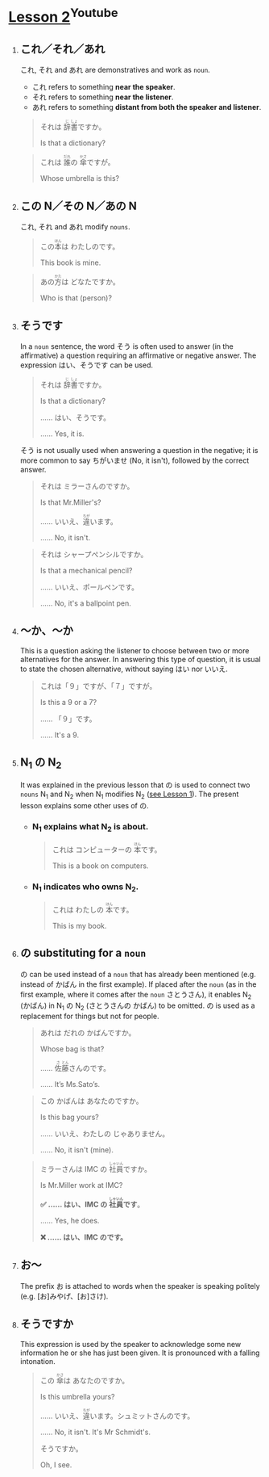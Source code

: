 # [Lesson 2](https://www.youtube.com/watch?v=9EfbkBkF2ag)<sup>Youtube</sup>

1. ## これ／それ／あれ

	これ, それ and あれ are demonstratives and work as `noun`.

	- これ refers to something **near the speaker**.
	- それ refers to something **near the listener**.
	- あれ refers to something **distant from both the speaker and listener**.

	><p>それは <ruby>辞<rp>（</rp><rt>じ</rt><rp>）</rp>書<rp>（</rp><rt>しょ</rt><rp>）</rp></ruby>ですか。
	>
	>Is that a dictionary?</p>
	
	>これは <ruby>誰<rp>（</rp><rt>だれ</rt><rp>）</rp></ruby>の <ruby>傘<rp>（</rp><rt>かさ</rt><rp>）</rp></ruby>ですが。
	>
	>Whose umbrella is this?

2. ## この N／その N／あの N

	これ, それ and あれ modify `nouns`.

	>この<ruby>本<rp>（</rp><rt>ほん</rt><rp>）</rp></ruby>は わたしのです。
	>
	>This book is mine.

	>あの<ruby>方<rp>（</rp><rt>かた</rt><rp>）</rp></ruby>は どなたですか。
	>
	>Who is that (person)?

3. ## そうです

	In a `noun` sentence, the word そう is often used to answer (in the affirmative) a question requiring an affirmative or negative answer. The expression はい、そうです can be used.

	>それは <ruby>辞<rp>（</rp><rt>じ</rt><rp>）</rp>書<rp>（</rp><rt>しょ</rt><rp>）</rp></ruby>ですか。
	>
	>Is that a dictionary?
	>
	>…… はい、そうです。
	>
	>…… Yes, it is.

	そう is not usually used when answering a question in the negative; it is more common to say ちがいませ (No, it isn't), followed by the correct answer.

	>それは ミラーさんのですか。
	>
	>Is that Mr.Miller's?
	>
	>…… いいえ、<ruby>違<rp>（</rp><rt>ちが</rt><rp>）</rp></ruby>います。
	>
	>…… No, it isn't.

	>それは シャープぺンシルですか。
	>
	>Is that a mechanical pencil?
	>
	>…… いいえ、ポールペンです。
	>
	>…… No, it's a ballpoint pen.

4. ## ～か、～か

	This is a question asking the listener to choose between two or more alternatives for the answer. In answering this type of question, it is usual to state the chosen alternative, without saying はい nor いいえ.

	>これは「９」ですが、「７」ですが。
	>
	>Is this a 9 or a 7?
	>
	>…… 「９」です。
	>
	>…… It's a 9.

5. ## N<sub>1</sub> の N<sub>2</sub>

	It was explained in the previous lesson that の is used to connect two `nouns` N<sub>1</sub> and N<sub>2</sub> when N<sub>1</sub> modifies N<sub>2</sub> ([see Lesson 1](https://github.com/flying-yogurt/JP-Memos/blob/master/grammar_notes/Lesson_01_Grammar.md)). The present lesson explains some other uses of の.

	- ### N<sub>1</sub> explains what N<sub>2</sub> is about.

		>これは コンピューターの <ruby>本<rp>（</rp><rt>ほん</rt><rp>）</rp></ruby>です。
		>
		>This is a book on computers.

	- ### N<sub>1</sub> indicates who owns N<sub>2</sub>.

		>これは わたしの <ruby>本<rp>（</rp><rt>ほん</rt><rp>）</rp></ruby>です。
		>
		>This is my book.

6. ## の substituting for a `noun`

	の can be used instead of a `noun` that has already been mentioned (e.g. instead of かばん in the first example). If placed after the `noun` (as in the first example, where it comes after the `noun` さとうさん), it enables N<sub>2</sub> (かばん) in N<sub>1</sub> の N<sub>2</sub> (さとうさんの かばん) to be omitted. の is used as a replacement for things but not for people.

	>あれは だれの かばんですか。
	>
	>Whose bag is that?
	>
	>…… <ruby>佐<rp>（</rp><rt>さ</rt><rp>）</rp>藤<rp>（</rp><rt>とん</rt><rp>）</rp></ruby>さんのです。
	>
	>…… It’s Ms.Sato’s.

	>この かばんは あなたのですか。
	>
	>Is this bag yours?
	>
	>…… いいえ、わたしの じゃありません。
	>
	>…… No, it isn't (mine).

	>ミラーさんは IMC の <ruby>社<rp>（</rp><rt>しゃ</rt><rp>）</rp>員<rp>（</rp><rt>いん</rt><rp>）</rp></ruby>ですか。
	>
	>Is Mr.Miller work at IMC?
	>
	>**✅ …… はい、IMC の <ruby>社<rp>（</rp><rt>しゃ</rt><rp>）</rp>員<rp>（</rp><rt>いん</rt><rp>）</rp></ruby>です**。
	>
	>…… Yes, he does.
	>
	>**❌ …… はい、IMC のです。**

7. ## お～

	The prefix お is attached to words when the speaker is speaking politely (e.g. [お]みやげ、[お]さけ).

8. ## そうですか

	This expression is used by the speaker to acknowledge some new information he or she has just been given. It is pronounced with a falling intonation.

	>この <ruby>傘<rp>（</rp><rt>かさ</rt><rp>）</rp></ruby>は あなたのですか。
	>
	>Is this umbrella yours?
	>
	>…… いいえ、<ruby>違<rp>（</rp><rt>ちが</rt><rp>）</rp></ruby>います。シュミットさんのです。
	>
	>…… No, it isn't. It's Mr Schmidt's.
	>
	>そうですか。
	>
	>Oh, I see.
